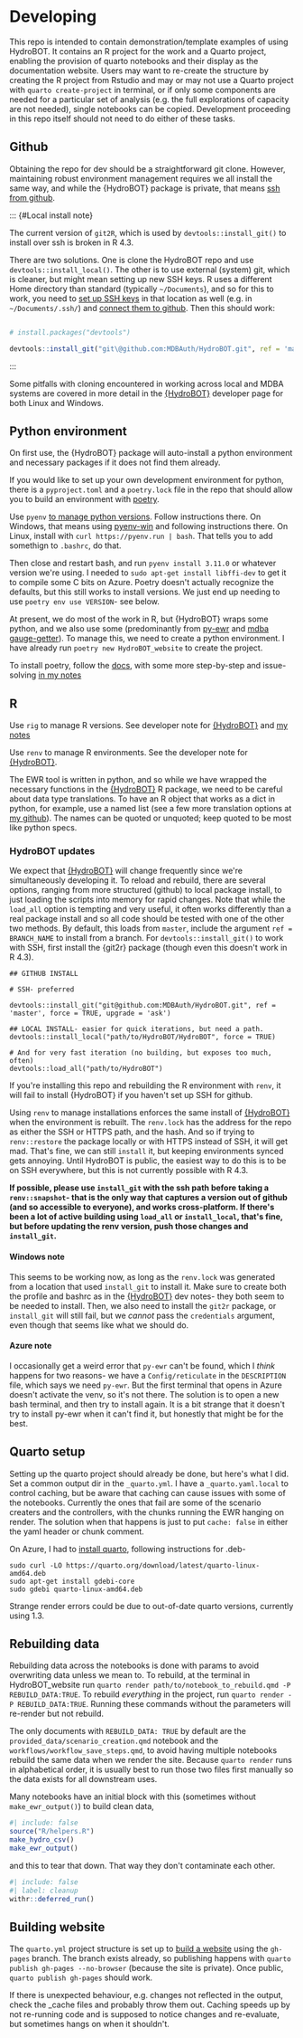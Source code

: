 # Developing

This repo is intended to contain demonstration/template examples of using HydroBOT. It contains an R project for the work and a Quarto project, enabling the provision of quarto notebooks and their display as the documentation website. Users may want to re-create the structure by creating the R project from Rstudio and may or may not use a Quarto project with `quarto create-project` in terminal, or if only some components are needed for a particular set of analysis (e.g. the full explorations of capacity are not needed), single notebooks can be copied. Development proceeding in this repo itself should not need to do either of these tasks.

## Github

Obtaining the repo for dev should be a straightforward git clone. However, maintaining robust environment management requires we all install the same way, and while the {HydroBOT} package is private, that means [ssh from github](https://docs.github.com/en/authentication/connecting-to-github-with-ssh/).

::: {#Local install note}

The current version of `git2R`, which is used by `devtools::install_git()` to install over ssh is broken in R 4.3.

There are two solutions. One is clone the HydroBOT repo and use `devtools::install_local()`. The other is to use external (system) git, which is cleaner, but might mean setting up new SSH keys. R uses a different Home directory than standard (typically `~/Documents`), and so for this to work, you need to [set up SSH keys](https://docs.github.com/en/authentication/connecting-to-github-with-ssh/generating-a-new-ssh-key-and-adding-it-to-the-ssh-agent) in that location as well (e.g. in `~/Documents/.ssh/`) and [connect them to github](https://docs.github.com/en/authentication/connecting-to-github-with-ssh/adding-a-new-ssh-key-to-your-github-account). Then this should work:

``` r

# install.packages("devtools")

devtools::install_git("git\@github.com:MDBAuth/HydroBOT.git", ref = 'master', force = TRUE, upgrade = 'ask', git = 'external')
```

:::

Some pitfalls with cloning encountered in working across local and MDBA systems are covered in more detail in the [{HydroBOT}](https://github.com/MDBAuth/HydroBOT) developer page for both Linux and Windows.

## Python environment

On first use, the {HydroBOT} package will auto-install a python environment and necessary packages if it does not find them already.

If you would like to set up your own development environment for python, there is a `pyproject.toml` and a `poetry.lock` file in the repo that should allow you to build an environment with [poetry](https://python-poetry.org/docs/).

Use `pyenv` [to manage python versions](https://github.com/pyenv/pyenv). Follow instructions there. On Windows, that means using [pyenv-win](https://github.com/pyenv-win/pyenv-win) and following instructions there. On Linux, install with `curl https://pyenv.run | bash`. That tells you to add somethign to `.bashrc`, do that.

Then close and restart bash, and run `pyenv install 3.11.0` or whatever version we're using. I needed to `sudo apt-get install libffi-dev` to get it to compile some C bits on Azure. Poetry doesn't actually recognize the defaults, but this still works to install versions. We just end up needing to use `poetry env use VERSION`- see below.

At present, we do most of the work in R, but {HydroBOT} wraps some python, and we also use some (predominantly from [py-ewr](https://pypi.org/project/py-ewr/) and [mdba gauge-getter](https://pypi.org/project/mdba-gauge-getter/)). To manage this, we need to create a python environment. I have already run `poetry new HydroBOT_website` to create the project.

To install poetry, follow the [docs](https://python-poetry.org/docs/), with some more step-by-step and issue-solving [in my notes](https://galenholt.github.io/RpyEnvs/python_setup.html)

## R

Use `rig` to manage R versions. See developer note for [{HydroBOT}](https://github.com/MDBAuth/HydroBOT) and [my notes](https://galenholt.github.io/RpyEnvs/rig.html)

Use `renv` to manage R environments. See the developer note for [{HydroBOT}](https://github.com/MDBAuth/HydroBOT).

The EWR tool is written in python, and so while we have wrapped the necessary functions in the [{HydroBOT}](https://github.com/MDBAuth/HydroBOT) R package, we need to be careful about data type translations. To have an R object that works as a dict in python, for example, use a named list (see a few more translation options at [my github](https://galenholt.github.io/RpyEnvs/R_py_type_passing.html)). The names can be quoted or unquoted; keep quoted to be most like python specs.

### HydroBOT updates

We expect that [{HydroBOT}](https://github.com/MDBAuth/HydroBOT) will change frequently since we're simultaneously developing it. To reload and rebuild, there are several options, ranging from more structured (github) to local package install, to just loading the scripts into memory for rapid changes. Note that while the `load_all` option is tempting and very useful, it often works differently than a real package install and so all code should be tested with one of the other two methods. By default, this loads from `master`, include the argument `ref = BRANCH_NAME` to install from a branch. For `devtools::install_git()` to work with SSH, first install the {git2r} package (though even this doesn't work in R 4.3).

```         
## GITHUB INSTALL

# SSH- preferred

devtools::install_git("git@github.com:MDBAuth/HydroBOT.git", ref = 'master', force = TRUE, upgrade = 'ask')

## LOCAL INSTALL- easier for quick iterations, but need a path.
devtools::install_local("path/to/HydroBOT/HydroBOT", force = TRUE)

# And for very fast iteration (no building, but exposes too much, often)
devtools::load_all("path/to/HydroBOT")
```

If you're installing this repo and rebuilding the R environment with `renv`, it will fail to install {HydroBOT} if you haven't set up SSH for github.

Using `renv` to manage installations enforces the same install of [{HydroBOT}](https://github.com/MDBAuth/HydroBOT) when the environment is rebuilt. The `renv.lock` has the address for the repo as either the SSH or HTTPS path, and the hash. And so if trying to `renv::restore` the package locally or with HTTPS instead of SSH, it will get mad. That's fine, we can still `install` it, but keeping environments synced gets annoying. Until HydroBOT is public, the easiest way to do this is to be on SSH everywhere, but this is not currently possible with R 4.3.

**If possible, please use `install_git` with the ssh path before taking a `renv::snapshot`- that is the only way that captures a version out of github (and so accessible to everyone), and works cross-platform. If there's been a lot of active building using `load_all` or `install_local`, that's fine, but before updating the renv version, push those changes and `install_git`.**

#### Windows note

This seems to be working now, as long as the `renv.lock` was generated from a location that used `install_git` to install it. Make sure to create both the profile and bashrc as in the [{HydroBOT}](https://github.com/MDBAuth/HydroBOT) dev notes- they both seem to be needed to install. Then, we also need to install the `git2r` package, or `install_git` will still fail, but we *cannot* pass the `credentials` argument, even though that seems like what we should do.

#### Azure note

I occasionally get a weird error that `py-ewr` can't be found, which I *think* happens for two reasons- we have a `Config/reticulate` in the `DESCRIPTION` file, which says we need `py-ewr`. But the first terminal that opens in Azure doesn't activate the venv, so it's not there. The solution is to open a new bash terminal, and then try to install again. It is a bit strange that it doesn't try to install py-ewr when it can't find it, but honestly that might be for the best.

## Quarto setup

Setting up the quarto project should already be done, but here's what I did. Set a common output dir in the `_quarto.yml`. I have a `_quarto.yaml.local` to control caching, but be aware that caching can cause issues with some of the notebooks. Currently the ones that fail are some of the scenario creaters and the controllers, with the chunks running the EWR hanging on render. The solution when that happens is just to put `cache: false` in either the yaml header or chunk comment.

On Azure, I had to [install quarto](https://docs.posit.co/resources/install-quarto/), following instructions for .deb-

```         
sudo curl -LO https://quarto.org/download/latest/quarto-linux-amd64.deb
sudo apt-get install gdebi-core
sudo gdebi quarto-linux-amd64.deb
```

Strange render errors could be due to out-of-date quarto versions, currently using 1.3.

## Rebuilding data

Rebuilding data across the notebooks is done with params to avoid overwriting data unless we mean to. To rebuild, at the terminal in HydroBOT_website run `quarto render path/to/notebook_to_rebuild.qmd -P REBUILD_DATA:TRUE`. To rebuild *everything* in the project, run `quarto render -P REBUILD_DATA:TRUE`. Running these commands without the parameters will re-render but not rebuild.

The only documents with `REBUILD_DATA: TRUE` by default are the `provided_data/scenario_creation.qmd` notebook and the `workflows/workflow_save_steps.qmd`, to avoid having multiple notebooks rebuild the same data when we render the site. Because `quarto render` runs in alphabetical order, it is usually best to run those two files first manually so the data exists for all downstream uses.

Many notebooks have an initial block with this (sometimes without `make_ewr_output()`) to build clean data,

``` r
#| include: false
source("R/helpers.R")
make_hydro_csv()
make_ewr_output()
```

and this to tear that down. That way they don't contaminate each other.

``` r
#| include: false
#| label: cleanup
withr::deferred_run()
```

## Building website

The `quarto.yml` project structure is set up to [build a website](https://quarto.org/docs/publishing/github-pages.html) using the `gh-pages` branch. The branch exists already, so publishing happens with `quarto publish gh-pages --no-browser` (because the site is private). Once public, `quarto publish gh-pages` should work.

If there is unexpected behaviour, e.g. changes not reflected in the output, check the \_cache files and probably throw them out. Caching speeds up by not re-running code and is supposed to notice changes and re-evaluate, but sometimes hangs on when it shouldn't.
